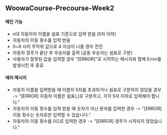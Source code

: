## WoowaCourse-Precourse-Week2

#### 메인 기능
- n대 자동차의 이름을 쉼표 기준으로 입력 받음 (5자 이하)
- 자동차의 이동 횟수를 입력 받음
- 0~9 사이 무작위 값으로 4 이상이 나올 경우 전진
- 자동차 경주가 끝난 후 우승자를 출력 (공동 우승자는 쉼표로 구분)
- 사용자가 잘못된 값을 입력할 경우 "[ERROR]"로 시작하는 메시지와 함께 Error를 발생시킨 후 종료

#### 에러 메시지
- 자동차 이름을 입력받을 때 이름이 5자를 초과하거나 쉼표로 구분하지 않았을 경우 -> "[ERROR] 자동차 이름은 쉼표(,)로 구분하고, 각각 5자 이하로 입력해야 합니다."
- 자동차의 이동 횟수를 입력 받을 때 숫자가 아닌 문자를 입력한 경우 -> "[ERROR] 이동 횟수는 숫자로만 입력할 수 있습니다."
- 자동차의 이동 횟수를 0으로 입력한 경우 -> "[ERROR] 경주가 시작되지 않았습니다."
